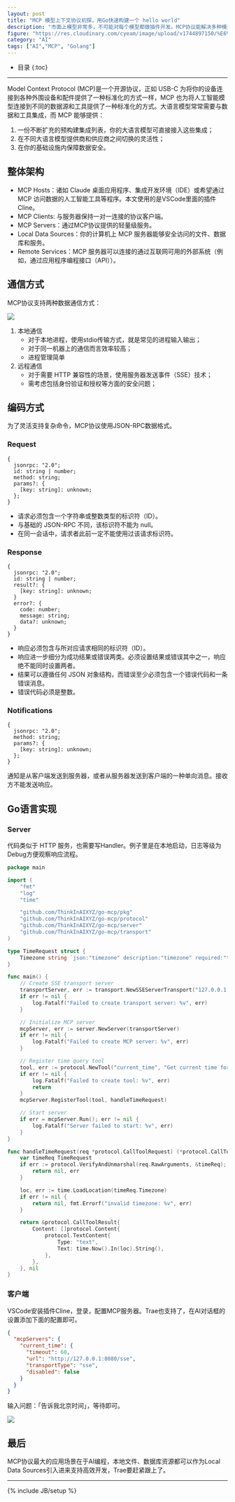 ```yaml
---
layout: post
title: "MCP 模型上下文协议初探，用Go快速构建一个 hello world"
description: "市面上模型非常多，不可能对每个模型都做插件开发。MCP协议能解决多种模型统一接入模型的问题。本文初步介绍了MCP协议、场景、用CLINE搭一个例子。"
figure: "https://res.cloudinary.com/cyeam/image/upload/v1744897150/%E6%88%AA%E5%B1%8F2025-04-17_21.37.49_zysdtr.png"
category: "AI"
tags: ["AI","MCP", "Golang"]
---
```


* 目录
{:toc}
---

Model Context Protocol (MCP)是一个开源协议，正如 USB-C 为将你的设备连接到各种外围设备和配件提供了一种标准化的方式一样，MCP 也为将人工智能模型连接到不同的数据源和工具提供了一种标准化的方式。大语言模型常常需要与数据和工具集成，而 MCP 能够提供：
1. 一份不断扩充的预构建集成列表，你的大语言模型可直接接入这些集成；
2. 在不同大语言模型提供商和供应商之间切换的灵活性；
3. 在你的基础设施内保障数据安全。

## 整体架构

- MCP Hosts：诸如 Claude 桌面应用程序、集成开发环境（IDE）或希望通过 MCP 访问数据的人工智能工具等程序。本文使用的是VSCode里面的插件Cline。
- MCP Clients: 与服务器保持一对一连接的协议客户端。
- MCP Servers：通过MCP协议提供的轻量级服务。
- Local Data Sources：你的计算机上 MCP 服务器能够安全访问的文件、数据库和服务。
- Remote Services：MCP 服务器可以连接的通过互联网可用的外部系统（例如，通过应用程序编程接口（API））。

## 通信方式

MCP协议支持两种数据通信方式：

![](https://res.cloudinary.com/cyeam/image/upload/v1744897827/640.webp_az9ha1.png)

1. 本地通信
	- 对于本地进程，使用stdio传输方式，就是常见的进程输入输出；
	- 对于同一机器上的通信而言效率较高；
	- 进程管理简单
2. 远程通信
	- 对于需要 HTTP 兼容性的场景，使用服务器发送事件（SSE）技术；
	- 需考虑包括身份验证和授权等方面的安全问题；

## 编码方式

为了灵活支持复杂命令，MCP协议使用JSON-RPC数据格式。

### Request

```
{
  jsonrpc: "2.0";
  id: string | number;
  method: string;
  params?: {
    [key: string]: unknown;
  };
}
```

- 请求必须包含一个字符串或整数类型的标识符（ID）。
- 与基础的 JSON-RPC 不同，该标识符不能为 null。
- 在同一会话中，请求者此前一定不能使用过该请求标识符。

### Response

```
{
  jsonrpc: "2.0";
  id: string | number;
  result?: {
    [key: string]: unknown;
  }
  error?: {
    code: number;
    message: string;
    data?: unknown;
  }
}
```

- 响应必须包含与所对应请求相同的标识符（ID）。
- 响应进一步细分为成功结果或错误两类。必须设置结果或错误其中之一，响应绝不能同时设置两者。
- 结果可以遵循任何 JSON 对象结构，而错误至少必须包含一个错误代码和一条错误消息。
- 错误代码必须是整数。

### Notifications

```
{
  jsonrpc: "2.0";
  method: string;
  params?: {
    [key: string]: unknown;
  };
}
```

通知是从客户端发送到服务器，或者从服务器发送到客户端的一种单向消息。接收方不能发送响应。

## Go语言实现

### Server

代码类似于 HTTP 服务，也需要写Handler。例子里是在本地启动，日志等级为Debug方便观察响应流程。

```go
package main

import (
	"fmt"
	"log"
	"time"

	"github.com/ThinkInAIXYZ/go-mcp/pkg"
	"github.com/ThinkInAIXYZ/go-mcp/protocol"
	"github.com/ThinkInAIXYZ/go-mcp/server"
	"github.com/ThinkInAIXYZ/go-mcp/transport"
)

type TimeRequest struct {
	Timezone string `json:"timezone" description:"timezone" required:"true"` // Use field tag to describe input schema
}

func main() {
	// Create SSE transport server
	transportServer, err := transport.NewSSEServerTransport("127.0.0.1:8080", transport.WithSSEServerTransportOptionLogger(pkg.DebugLogger))
	if err != nil {
		log.Fatalf("Failed to create transport server: %v", err)
	}

	// Initialize MCP server
	mcpServer, err := server.NewServer(transportServer)
	if err != nil {
		log.Fatalf("Failed to create MCP server: %v", err)
	}

	// Register time query tool
	tool, err := protocol.NewTool("current_time", "Get current time for specified timezone", TimeRequest{})
	if err != nil {
		log.Fatalf("Failed to create tool: %v", err)
		return
	}
	mcpServer.RegisterTool(tool, handleTimeRequest)

	// Start server
	if err = mcpServer.Run(); err != nil {
		log.Fatalf("Server failed to start: %v", err)
	}
}

func handleTimeRequest(req *protocol.CallToolRequest) (*protocol.CallToolResult, error) {
	var timeReq TimeRequest
	if err := protocol.VerifyAndUnmarshal(req.RawArguments, &timeReq); err != nil {
		return nil, err
	}

	loc, err := time.LoadLocation(timeReq.Timezone)
	if err != nil {
		return nil, fmt.Errorf("invalid timezone: %v", err)
	}

	return &protocol.CallToolResult{
		Content: []protocol.Content{
			protocol.TextContent{
				Type: "text",
				Text: time.Now().In(loc).String(),
			},
		},
	}, nil
}
```

### 客户端

VSCode安装插件Cline，登录，配置MCP服务器。Trae也支持了，在AI对话框的设置添加下面的配置即可。

```json
{
  "mcpServers": {
    "current_time": {
      "timeout": 60,
      "url": "http://127.0.0.1:8080/sse",
      "transportType": "sse",
      "disabled": false
    }
  }
}
```

输入问题：「告诉我北京时间」，等待即可。

![](https://res.cloudinary.com/cyeam/image/upload/v1744899675/%E6%88%AA%E5%B1%8F2025-04-17_22.20.39_s2frsr.png)

## 最后

MCP协议最大的应用场景在于AI编程，本地文件、数据库资源都可以作为Local Data Sources引入进来支持高效开发，Trae要赶紧跟上了。

---


{% include JB/setup %}
